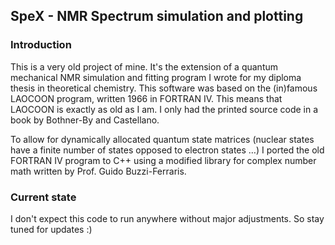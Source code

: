 ## SpeX - NMR Spectrum simulation and plotting

### Introduction

This is a very old project of mine. It's the extension of a quantum mechanical NMR simulation and fitting program I wrote for my diploma thesis in theoretical chemistry. This software was based on the (in)famous LAOCOON program, written 1966 in FORTRAN IV. This means that LAOCOON is exactly as old as I am. I only had the printed source code in a book by Bothner-By and Castellano.

To allow for dynamically allocated quantum state matrices (nuclear states have a finite number of states opposed to electron states …) I ported the old FORTRAN IV program to C++ using a modified library for complex number math written by Prof. Guido Buzzi-Ferraris.

### Current state

I don't expect this code to run anywhere without major adjustments. So stay tuned for updates :)
